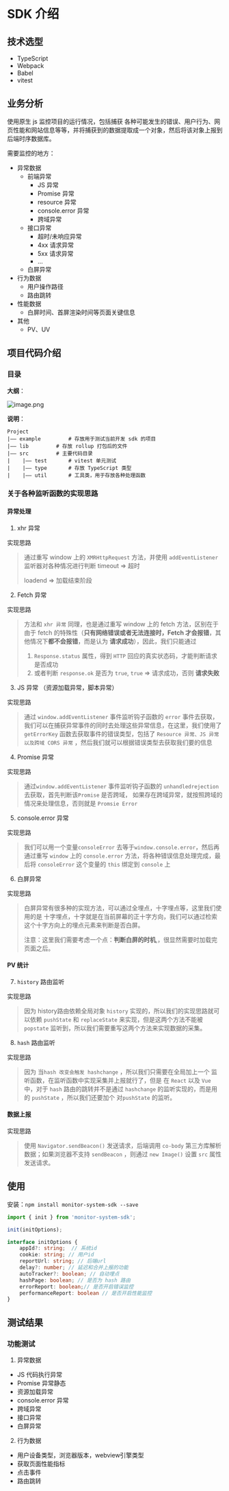 # SDK 介绍

## 技术选型

+ TypeScript
+ Webpack
+ Babel
+ vitest

## 业务分析

使用原生 js 监控项目的运行情况，包括捕获 各种可能发生的错误、用户行为、网页性能和网站信息等等，并将捕获到的数据提取成一个对象，然后将该对象上报到后端时序数据库。

需要监控的地方：
- 异常数据
  - 前端异常
    - JS 异常
    - Promise 异常
    - resource 异常
    - console.error 异常
    - 跨域异常
  - 接口异常
    - 超时/未响应异常
    - 4xx 请求异常
    - 5xx 请求异常
    - ...
  - 白屏异常
- 行为数据
  - 用户操作路径
  - 路由跳转
- 性能数据
  - 白屏时间、首屏渲染时间等页面关键信息
- 其他
  - PV、UV

## 项目代码介绍

### 目录

**大纲**：

![image.png](https://p3-juejin.byteimg.com/tos-cn-i-k3u1fbpfcp/6132c5d0976043eb93c5f619c043c94c~tplv-k3u1fbpfcp-watermark.image?)

**说明**：

```
Project
|—— example 		# 存放用于测试当前开发 sdk 的项目
|—— lib			# 存放 rollup 打包后的文件
|—— src			# 主要代码目录
|    |—— test		# vitest 单元测试
|    |—— type		# 存放 TypeScript 类型
|    |—— util		# 工具类，用于存放各种处理函数
```

### 关于各种监听函数的实现思路
#### 异常处理
1. xhr 异常

实现思路
> 通过重写 window 上的 `XMRHttpRequest` 方法，并使用 `addEventListener` 监听器对各种情况进行判断
> 	 timeout => 超时
>
> 	 loadend => 加载结束阶段 

2. Fetch 异常

实现思路
> 方法和 `xhr 异常` 同理，也是通过重写 window 上的 fetch 方法，区别在于由于 fetch 的特殊性（**只有网络错误或者无法连接时，Fetch 才会报错**，其他情况下**都不会报错**，而是认为 **请求成功**），因此，我们只能通过
> 1.  `Response.status`  属性，得到 `HTTP` 回应的真实状态码，才能判断请求是否成功
> 2. 或者判断 `response.ok` 是否为 `true`, `true` => 请求成功，否则 **请求失败**

3. JS 异常 （资源加载异常，脚本异常）

实现思路
> 通过 `window.addEventListener` 事件监听钩子函数的 `error` 事件去获取，我们可以在捕获异常事件的同时去处理这些异常信息，在这里，我们使用了 `getErrorKey` 函数去获取事件的错误类型，包括了 `Resource 异常、JS 异常以及跨域 CORS 异常` ，然后我们就可以根据错误类型去获取我们要的信息

4. Promise 异常

实现思路
> 通过`window.addEventListener` 事件监听钩子函数的 `unhandledrejection` 去获取，首先判断该`Promise` 是否跨域， 如果存在跨域异常，就按照跨域的情况来处理信息，否则就是 `Promsie Error`

5. console.error 异常

实现思路
> 我们可以用一个变量`consoleError` 去等于`window.console.error`，然后再通过重写 `window` 上的 `console.error` 方法，将各种错误信息处理完成，最后将 `consoleError` 这个变量的 `this` 绑定到 `console` 上

6. 白屏异常

实现思路
> 白屏异常有很多种的实现方法，可以通过全埋点，十字埋点等，这里我们使用的是 十字埋点，十字就是在当前屏幕的正十字方向，我们可以通过检索这个十字方向上的埋点元素来判断是否白屏。
>
> 注意：这里我们需要考虑一个点：**判断白屏的时机**,，很显然需要时加载完页面之后。


#### PV 统计
7. `history` 路由监听

实现思路
> 因为 history路由依赖全局对象 `history` 实现的，所以我们的实现思路就可以依赖 `pushState` 和 `replaceState` 来实现，但是这两个方法不能被 `popstate` 监听到，所以我们需要重写这两个方法来实现数据的采集。

8. `hash` 路由监听

实现思路
> 因为 当`hash 改变会触发 hashchange` ，所以我们只需要在全局加上一个 监听函数，在监听函数中实现采集并上报就行了，但是 在 `React` 以及 `Vue` 中，对于 `hash` 路由的跳转并不是通过 `hashchange` 的监听实现的，而是用的 `pushState` ，所以我们还要加个 对`pushState` 的监听。



#### 数据上报

实现思路
> 使用 `Navigator.sendBeacon()` 发送请求，后端调用 `co-body` 第三方库解析数据；如果浏览器不支持 `sendBeacon` ，则通过 `new Image()` 设置 `src` 属性发送请求。

## 使用

安装：`npm install monitor-system-sdk --save`

```js
import { init } from 'monitor-system-sdk';

init(initOptions);
```
```ts
interface initOptions {
    appId?: string;  // 系统id
    cookie: string; // 用户id
    reportUrl: string; // 后端url
    delay?: number; // 延迟和合并上报的功能
    autoTracker?: boolean; // 自动埋点
    hashPage: boolean; // 是否为 hash 路由
    errorReport: boolean;// 是否开启错误监控
    performanceReport: boolean // 是否开启性能监控
}
```


## 测试结果

### 功能测试

1. 异常数据
- JS 代码执行异常
- Promise 异常静态
- 资源加载异常
- console.error 异常
- 跨域异常 
- 接口异常 
- 白屏异常
2. 行为数据
- 用户设备类型，浏览器版本，webview引擎类型
- 获取页面性能指标
- 点击事件
- 路由跳转